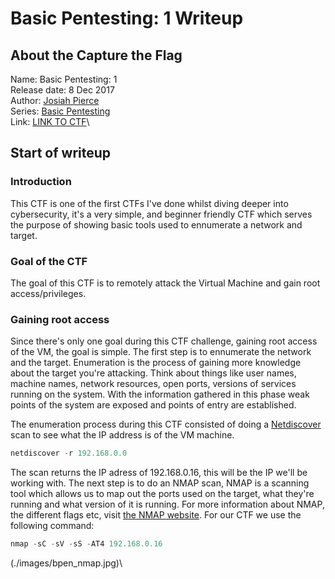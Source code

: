 # Basic Pentesting: 1 Writeup

## About the Capture the Flag 
Name: Basic Pentesting: 1\
Release date: 8 Dec 2017\
Author: [Josiah Pierce](https://www.vulnhub.com/author/josiah-pierce,569/)\
Series: [Basic Pentesting](https://www.vulnhub.com/series/basic-pentesting,143/)\
Link: [LINK TO CTF](https://www.vulnhub.com/entry/basic-pentesting-1,216/)\

## Start of writeup

### Introduction
This CTF is one of the first CTFs I've done whilst diving deeper into cybersecurity, it's a very simple, and beginner friendly CTF which serves the purpose of showing basic tools used to ennumerate a network and target. 

### Goal of the CTF
The goal of this CTF is to remotely attack the Virtual Machine and gain root access/privileges. 

### Gaining root access
Since there's only one goal during this CTF challenge, gaining root access of the VM, the goal is simple. The first step is to ennumerate the network and the target. Enumeration is the process of gaining more knowledge about the target you're attacking. Think about things like user names, machine names, network resources, open ports, versions of services running on the system. With the information gathered in this phase weak points of the system are exposed and points of entry are established.

The enumeration process during this CTF consisted of doing a [Netdiscover](https://kalilinuxtutorials.com/netdiscover-scan-live-hosts-network/) scan to see what the IP address is of the VM machine. 

```python
netdiscover -r 192.168.0.0
```

The scan returns the IP adress of 192.168.0.16, this will be the IP we'll be working with. The next step is to do an NMAP scan, NMAP is a scanning tool which allows us to map out the ports used on the target, what they're running and what version of it is running. For more information about NMAP, the different flags etc, visit [the NMAP website](https://nmap.org). For our CTF we use the following command:

```python
nmap -sC -sV -sS -AT4 192.168.0.16
```

(./images/bpen_nmap.jpg)\



